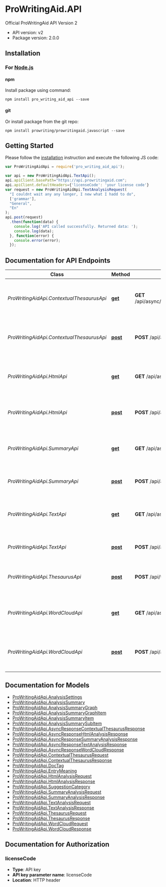 # ProWritingAid.API

Official ProWritingAid API Version 2

- API version: v2
- Package version: 2.0.0

## Installation

### For [Node.js](https://nodejs.org/)

#### npm

Install package using command:

```shell
npm install pro_writing_aid_api --save
```

#### git

Or install package from the git repo:

```shell
npm install prowriting/prowritingaid.javascript --save
```

## Getting Started

Please follow the [installation](#installation) instruction and execute the following JS code:

```javascript
var ProWritingAidApi = require('pro_writing_aid_api');

var api = new ProWritingAidApi.TextApi();
api.apiClient.basePath="https://api.prowritingaid.com";
api.apiClient.defaultHeaders={'licenseCode': 'your license code'}
var request = new ProWritingAidApi.TextAnalysisRequest(
  "I couldnt wait any any longer, I new what I hadd to do",
  ['grammar'],
  "General",
  "En"
);
api.post(request)
  .then(function(data) {
    console.log('API called successfully. Returned data: ');
    console.log(data);
  }, function(error) {
    console.error(error);
  });
```

## Documentation for API Endpoints

Class | Method | HTTP request | Description
------------ | ------------- | ------------- | -------------
*ProWritingAidApi.ContextualThesaurusApi* | [**get**](docs/ContextualThesaurusApi.md#get) | **GET** /api/async/contextualthesaurus/result/{taskId} | Tries to get the result of a request using the task id of the request
*ProWritingAidApi.ContextualThesaurusApi* | [**post**](docs/ContextualThesaurusApi.md#post) | **POST** /api/async/contextualthesaurus | Analyses text and returns contextual thesaurus entries
*ProWritingAidApi.HtmlApi* | [**get**](docs/HtmlApi.md#get) | **GET** /api/async/html/result/{taskId} | Tries to get the result of a request using the task id of the request
*ProWritingAidApi.HtmlApi* | [**post**](docs/HtmlApi.md#post) | **POST** /api/async/html | Analyses HTML and adds suggestion tags to it
*ProWritingAidApi.SummaryApi* | [**get**](docs/SummaryApi.md#get) | **GET** /api/async/summary/result/{taskId} | Tries to get the result of a request using the task id of the request
*ProWritingAidApi.SummaryApi* | [**post**](docs/SummaryApi.md#post) | **POST** /api/async/summary | Gets the summary analysis of a document
*ProWritingAidApi.TextApi* | [**get**](docs/TextApi.md#get) | **GET** /api/async/text/result/{taskId} | Tries to get the result of a request using the task id of the request
*ProWritingAidApi.TextApi* | [**post**](docs/TextApi.md#post) | **POST** /api/async/text | Analyses text and returns tags for it
*ProWritingAidApi.ThesaurusApi* | [**post**](docs/ThesaurusApi.md#post) | **POST** /api/thesaurus | Returns the thesaurus entries for a specific word
*ProWritingAidApi.WordCloudApi* | [**get**](docs/WordCloudApi.md#get) | **GET** /api/async/wordcloud/result/{taskId} | Tries to get the result of a request using the task id of the request
*ProWritingAidApi.WordCloudApi* | [**post**](docs/WordCloudApi.md#post) | **POST** /api/async/wordcloud | Analyses text and returns a word cloud (as an image)


## Documentation for Models

 - [ProWritingAidApi.AnalysisSettings](docs/AnalysisSettings.md)
 - [ProWritingAidApi.AnalysisSummary](docs/AnalysisSummary.md)
 - [ProWritingAidApi.AnalysisSummaryGraph](docs/AnalysisSummaryGraph.md)
 - [ProWritingAidApi.AnalysisSummaryGraphItem](docs/AnalysisSummaryGraphItem.md)
 - [ProWritingAidApi.AnalysisSummaryItem](docs/AnalysisSummaryItem.md)
 - [ProWritingAidApi.AnalysisSummarySubItem](docs/AnalysisSummarySubItem.md)
 - [ProWritingAidApi.AsyncResponseContextualThesaurusResponse](docs/AsyncResponseContextualThesaurusResponse.md)
 - [ProWritingAidApi.AsyncResponseHtmlAnalysisResponse](docs/AsyncResponseHtmlAnalysisResponse.md)
 - [ProWritingAidApi.AsyncResponseSummaryAnalysisResponse](docs/AsyncResponseSummaryAnalysisResponse.md)
 - [ProWritingAidApi.AsyncResponseTextAnalysisResponse](docs/AsyncResponseTextAnalysisResponse.md)
 - [ProWritingAidApi.AsyncResponseWordCloudResponse](docs/AsyncResponseWordCloudResponse.md)
 - [ProWritingAidApi.ContextualThesaurusRequest](docs/ContextualThesaurusRequest.md)
 - [ProWritingAidApi.ContextualThesaurusResponse](docs/ContextualThesaurusResponse.md)
 - [ProWritingAidApi.DocTag](docs/DocTag.md)
 - [ProWritingAidApi.EntryMeaning](docs/EntryMeaning.md)
 - [ProWritingAidApi.HtmlAnalysisRequest](docs/HtmlAnalysisRequest.md)
 - [ProWritingAidApi.HtmlAnalysisResponse](docs/HtmlAnalysisResponse.md)
 - [ProWritingAidApi.SuggestionCategory](docs/SuggestionCategory.md)
 - [ProWritingAidApi.SummaryAnalysisRequest](docs/SummaryAnalysisRequest.md)
 - [ProWritingAidApi.SummaryAnalysisResponse](docs/SummaryAnalysisResponse.md)
 - [ProWritingAidApi.TextAnalysisRequest](docs/TextAnalysisRequest.md)
 - [ProWritingAidApi.TextAnalysisResponse](docs/TextAnalysisResponse.md)
 - [ProWritingAidApi.ThesaurusRequest](docs/ThesaurusRequest.md)
 - [ProWritingAidApi.ThesaurusResponse](docs/ThesaurusResponse.md)
 - [ProWritingAidApi.WordCloudRequest](docs/WordCloudRequest.md)
 - [ProWritingAidApi.WordCloudResponse](docs/WordCloudResponse.md)


## Documentation for Authorization


### licenseCode

- **Type**: API key
- **API key parameter name**: licenseCode
- **Location**: HTTP header

